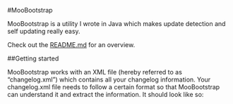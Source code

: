 #MooBootstrap

MooBootstrap is a utility I wrote in Java which makes update detection and self updating really easy.

Check out the [README.md](https://github.com/moomoohk/moobootstrap/blob/master/README.md) for an overview.

##Getting started

MooBootstrap works with an XML file (hereby referred to as “changelog.xml”) which contains all your changelog information. Your changelog.xml file needs to follow a certain format so that MooBootstrap can understand it and extract the information. It should look like so:				
